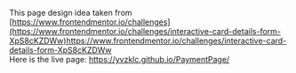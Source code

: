 This page design idea taken from [https://www.frontendmentor.io/challenges](https://www.frontendmentor.io/challenges/interactive-card-details-form-XpS8cKZDWw)https://www.frontendmentor.io/challenges/interactive-card-details-form-XpS8cKZDWw
<br>
Here is the live page: https://yvzklc.github.io/PaymentPage/

